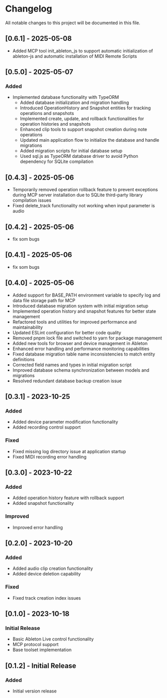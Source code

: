 # Changelog

All notable changes to this project will be documented in this file.

## [0.6.1] - 2025-05-08
- Added MCP tool init_ableton_js to support automatic initialization of ableton-js and automatic installation of MIDI Remote Scripts

## [0.5.0] - 2025-05-07
### Added
- Implemented database functionality with TypeORM
  - Added database initialization and migration handling
  - Introduced OperationHistory and Snapshot entities for tracking operations and snapshots
  - Implemented create, update, and rollback functionalities for operation histories and snapshots
  - Enhanced clip tools to support snapshot creation during note operations
  - Updated main application flow to initialize the database and handle migrations
  - Added migration scripts for initial database setup
  - Used sql.js as TypeORM database driver to avoid Python dependency for SQLite compilation

## [0.4.3] - 2025-05-06
- Temporarily removed operation rollback feature to prevent exceptions during MCP server installation due to SQLite third-party library compilation issues
- Fixed delete_track functionality not working when input parameter is audio

## [0.4.2] - 2025-05-06
- fix som bugs

## [0.4.1] - 2025-05-06
- fix som bugs

## [0.4.0] - 2025-05-06
- Added support for BASE_PATH environment variable to specify log and data file storage path for MCP
- Introduced database migration system with initial migration setup
- Implemented operation history and snapshot features for better state management
- Refactored tools and utilities for improved performance and maintainability
- Updated ESLint configuration for better code quality
- Removed pnpm lock file and switched to yarn for package management
- Added new tools for browser and device management in Ableton
- Enhanced error handling and performance monitoring capabilities
- Fixed database migration table name inconsistencies to match entity definitions
- Corrected field names and types in initial migration script
- Improved database schema synchronization between models and migrations
- Resolved redundant database backup creation issue


## [0.3.1] - 2023-10-25

### Added
- Added device parameter modification functionality
- Added recording control support

### Fixed
- Fixed missing log directory issue at application startup
- Fixed MIDI recording error handling

## [0.3.0] - 2023-10-22

### Added
- Added operation history feature with rollback support
- Added snapshot functionality

### Improved
- Improved error handling

## [0.2.0] - 2023-10-20

### Added
- Added audio clip creation functionality
- Added device deletion capability

### Fixed
- Fixed track creation index issues

## [0.1.0] - 2023-10-18

### Initial Release
- Basic Ableton Live control functionality
- MCP protocol support
- Base toolset implementation

## [0.1.2] - Initial Release

### Added
- Initial version release 
